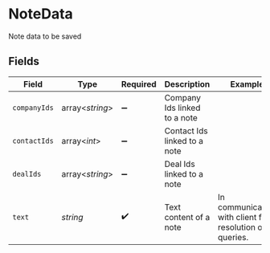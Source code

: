 # NoteData

Note data to be saved


## Fields

| Field                                                   | Type                                                    | Required                                                | Description                                             | Example                                                 |
| ------------------------------------------------------- | ------------------------------------------------------- | ------------------------------------------------------- | ------------------------------------------------------- | ------------------------------------------------------- |
| `companyIds`                                            | array<*string*>                                         | :heavy_minus_sign:                                      | Company Ids linked to a note                            |                                                         |
| `contactIds`                                            | array<*int*>                                            | :heavy_minus_sign:                                      | Contact Ids linked to a note                            |                                                         |
| `dealIds`                                               | array<*string*>                                         | :heavy_minus_sign:                                      | Deal Ids linked to a note                               |                                                         |
| `text`                                                  | *string*                                                | :heavy_check_mark:                                      | Text content of a note                                  | In communication with client for resolution of queries. |